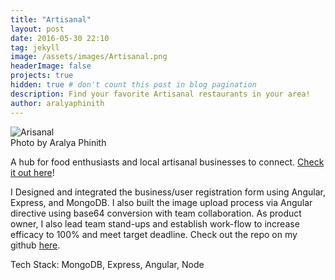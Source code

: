 ```yaml
---
title: "Artisanal"
layout: post
date: 2016-05-30 22:10
tag: jekyll
image: /assets/images/Artisanal.png
headerImage: false
projects: true
hidden: true # don't count this post in blog pagination
description: Find your favorite Artisanal restaurants in your area!
author: aralyaphinith
---
```


<div class="bigger-image">
  <img class="image" src="../assets/images/Artisanal.png" alt="Arisanal">
  <figcaption class="caption">Photo by Aralya Phinith</figcaption>
</div>

A hub for food enthusiasts and local artisanal businesses to connect. [Check it out here](https://artisanal898.herokuapp.com)! 

I Designed and integrated the business/user registration form using Angular, Express, and MongoDB. I also built the image upload process via Angular directive using base64 conversion with team collaboration. As product owner, I also lead team stand-ups and establish work-flow to increase efficacy to 100% and meet target deadline. Check out the repo on my github [here](https://github.com/Aphinith/Artisanal).

Tech Stack:
MongoDB, Express, Angular, Node
